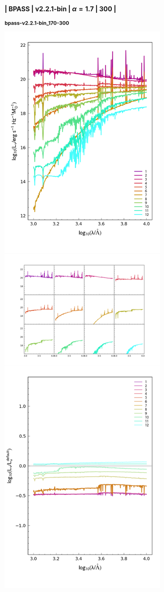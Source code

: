 
## | BPASS | v2.2.1-bin | $\alpha=1.7$ | 300 |
### bpass-v2.2.1-bin_170-300
![](../figs/Wilkins22_bpass-v2.2.1-bin_170-300_all.png)
![](../figs/Wilkins22_bpass-v2.2.1-bin_170-300_individual.png)
![](../figs/Wilkins22_bpass-v2.2.1-bin_170-300_comparison.png)
    